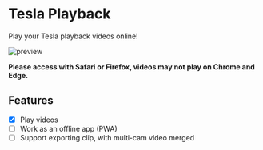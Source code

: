 # Tesla Playback

Play your Tesla playback videos online!

![preview](https://user-images.githubusercontent.com/7480839/190433856-66284162-422b-4a15-adad-29902227f6df.png)

**Please access with Safari or Firefox, videos may not play on Chrome and Edge.**

## Features

- [x] Play videos
- [ ] Work as an offline app (PWA)
- [ ] Support exporting clip, with multi-cam video merged
